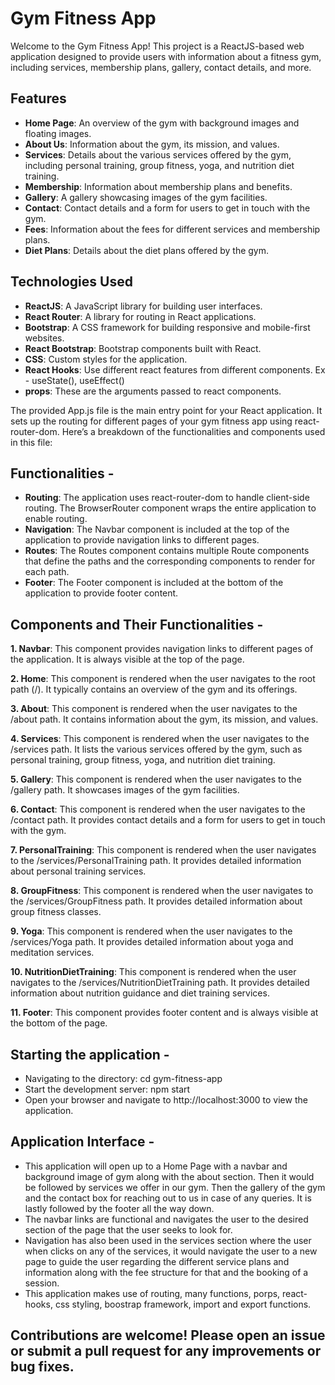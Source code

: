 # Gym Fitness App

Welcome to the Gym Fitness App! This project is a ReactJS-based web application designed to provide users with information about a fitness gym, including services, membership plans, gallery, contact details, and more.

## Features

- **Home Page**: An overview of the gym with background images and floating images.
- **About Us**: Information about the gym, its mission, and values.
- **Services**: Details about the various services offered by the gym, including personal training, group fitness, yoga, and nutrition diet training.
- **Membership**: Information about membership plans and benefits.
- **Gallery**: A gallery showcasing images of the gym facilities.
- **Contact**: Contact details and a form for users to get in touch with the gym.
- **Fees**: Information about the fees for different services and membership plans.
- **Diet Plans**: Details about the diet plans offered by the gym.

## Technologies Used

- **ReactJS**: A JavaScript library for building user interfaces.
- **React Router**: A library for routing in React applications.
- **Bootstrap**: A CSS framework for building responsive and mobile-first websites.
- **React Bootstrap**: Bootstrap components built with React.
- **CSS**: Custom styles for the application.
- **React Hooks**: Use different react features from different components. Ex - useState(), useEffect()
- **props**: These are the arguments passed to react components.

The provided App.js file is the main entry point for your React application. It sets up the routing for different pages of your gym fitness app using react-router-dom. Here’s a breakdown of the functionalities and components used in this file:

## Functionalities - 

- **Routing**: The application uses react-router-dom to handle client-side routing. The BrowserRouter component wraps the entire application to enable routing.
- **Navigation**: The Navbar component is included at the top of the application to provide navigation links to different pages.
- **Routes**: The Routes component contains multiple Route components that define the paths and the corresponding components to render for each path.
- **Footer**: The Footer component is included at the bottom of the application to provide footer content.

## Components and Their Functionalities - 

**1. Navbar**: This component provides navigation links to different pages of the application. It is always visible at the top of the page.

**2. Home**: This component is rendered when the user navigates to the root path (/). It typically contains an overview of the gym and its offerings.

**3. About**: This component is rendered when the user navigates to the /about path. It contains information about the gym, its mission, and values.

**4. Services**: This component is rendered when the user navigates to the /services path. It lists the various services offered by the gym, such as personal training, group fitness, yoga, and nutrition diet training.

**5. Gallery**: This component is rendered when the user navigates to the /gallery path. It showcases images of the gym facilities.

**6. Contact**: This component is rendered when the user navigates to the /contact path. It provides contact details and a form for users to get in touch with the gym.

**7. PersonalTraining**: This component is rendered when the user navigates to the /services/PersonalTraining path. It provides detailed information about personal training services.

**8. GroupFitness**: This component is rendered when the user navigates to the /services/GroupFitness path. It provides detailed information about group fitness classes.

**9. Yoga**: This component is rendered when the user navigates to the /services/Yoga path. It provides detailed information about yoga and meditation services.

**10. NutritionDietTraining**: This component is rendered when the user navigates to the /services/NutritionDietTraining path. It provides detailed information about nutrition guidance and diet training services.

**11. Footer**: This component provides footer content and is always visible at the bottom of the page.


## Starting the application - 
- Navigating to the directory: cd gym-fitness-app
- Start the development server: npm start
- Open your browser and navigate to http://localhost:3000 to view the application.


## Application Interface - 
- This application will open up to a Home Page with a navbar and background image of gym along with the about section. Then it would be followed by services we offer in our gym. Then the gallery of the gym and the contact box for reaching out to us in case of any queries. It is lastly followed by the footer all the way down.
- The navbar links are functional and navigates the user to the desired section of the page that the user seeks to look for.
- Navigation has also been used in the services section where the user when clicks on any of the services, it would navigate the user to a new page to guide the user regarding the different service plans and information along with the fee structure for that and the booking of a session.
- This application makes use of routing, many functions, porps, react-hooks, css styling, boostrap framework, import and export functions. 


## Contributions are welcome! Please open an issue or submit a pull request for any improvements or bug fixes.
